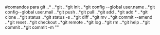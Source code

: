 #comandos para git
..*
..*git
..*git init
..*git config --global user.name
..*git config--global user.mail
..*git push
..*git pull
..*git add
..*git add *
..*git clone
..*git status
..*git status -s
..*git diff
..*git mv
..*git commit --amend
..*git reset
..*git checkout
..*git remote
..*git log
..*git rm
..*git help
..*git commit
..*git commit -m ""

